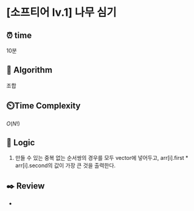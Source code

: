 # [소프티어 lv.1] 나무 심기
 
## ⏰  **time**

10분

## :pushpin: **Algorithm**

조합

## ⏲️**Time Complexity**

$O(N!)$

## :round_pushpin: **Logic**

1. 만들 수 있는 중복 없는 순서쌍의 경우를 모두 vector에 넣어두고, arr[i].first * arr[i].second의 값이 가장 큰 것을 출력한다.

## :black_nib: **Review**
- 

